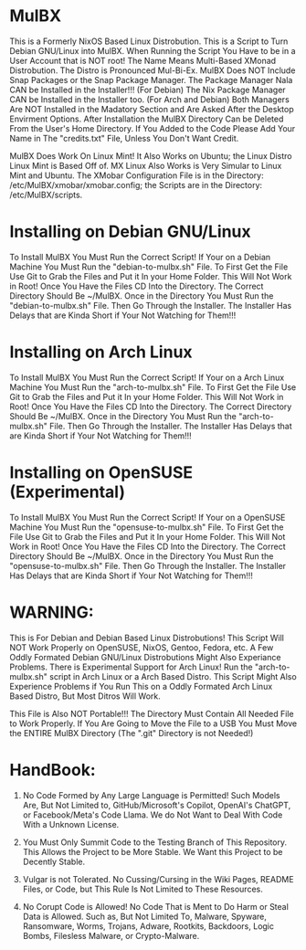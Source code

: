 # MulBX
This is a Formerly NixOS Based Linux Distrobution.
This is a Script to Turn Debian GNU/Linux into MulBX.
When Running the Script You Have to be in a User Account that is NOT root!
The Name Means Multi-Based XMonad Distrobution.
The Distro is Pronounced Mul-Bi-Ex.
MulBX Does NOT Include Snap Packages or the Snap Package Manager.
The Package Manager Nala CAN be Installed in the Installer!!! (For Debian)
The Nix Package Manager CAN be Installed in the Installer too. (For Arch and Debian)
Both Managers Are NOT Installed in the Madatory Section and Are Asked After the Desktop Envirment Options.
After Installation the MulBX Directory Can be Deleted From the User's Home Directory.
If You Added to the Code Please Add Your Name in The "credits.txt" File, Unless You Don't Want Credit.






MulBX Does Work On Linux Mint!
It Also Works on Ubuntu; the Linux Distro Linux Mint is Based Off of.
MX Linux Also Works is Very Simular to Linux Mint and Ubuntu.
The XMobar Configuration File is in the Directory: /etc/MulBX/xmobar/xmobar.config; the Scripts are in the Directory: /etc/MulBX/scripts.

# Installing on Debian GNU/Linux
To Install MulBX You Must Run the Correct Script!
If Your on a Debian Machine You Must Run the "debian-to-mulbx.sh" File.
To First Get the File Use Git to Grab the Files and Put it In your Home Folder. 
This Will Not Work in Root!
Once You Have the Files CD Into the Directory.
The Correct Directory Should Be ~/MulBX.
Once in the Directory You Must Run the "debian-to-mulbx.sh" File.
Then Go Through the Installer.
The Installer Has Delays that are Kinda Short if Your Not Watching for Them!!!


# Installing on Arch Linux
To Install MulBX You Must Run the Correct Script!
If Your on a Arch Linux Machine You Must Run the "arch-to-mulbx.sh" File.
To First Get the File Use Git to Grab the Files and Put it In your Home Folder. 
This Will Not Work in Root!
Once You Have the Files CD Into the Directory.
The Correct Directory Should Be ~/MulBX.
Once in the Directory You Must Run the "arch-to-mulbx.sh" File.
Then Go Through the Installer.
The Installer Has Delays that are Kinda Short if Your Not Watching for Them!!!

# Installing on OpenSUSE (Experimental)

To Install MulBX You Must Run the Correct Script!
If Your on a OpenSUSE Machine You Must Run the "opensuse-to-mulbx.sh" File.
To First Get the File Use Git to Grab the Files and Put it In your Home Folder. 
This Will Not Work in Root!
Once You Have the Files CD Into the Directory.
The Correct Directory Should Be ~/MulBX.
Once in the Directory You Must Run the "opensuse-to-mulbx.sh" File.
Then Go Through the Installer.
The Installer Has Delays that are Kinda Short if Your Not Watching for Them!!!

# WARNING:
This is For Debian and Debian Based Linux Distrobutions!
This Script Will NOT Work Properly on OpenSUSE, NixOS, Gentoo, Fedora, etc.
A Few Oddly Formated Debian GNU/Linux Distrobutions Might Also Experiance Problems. 
There is Experimental Support for Arch Linux!
Run the "arch-to-mulbx.sh" script in Arch Linux or a Arch Based Distro.
This Script Might Also Experience Problems if You Run This on a Oddly Formated Arch Linux Based Distro, But Most Ditros Will Work.

This File is Also NOT Portable!!!
The Directory Must Contain All Needed File to Work Properly.
If You Are Going to Move the File to a USB You Must Move the ENTIRE MulBX Directory (The ".git" Directory is not Needed!)


# HandBook:
1) No Code Formed by Any Large Language is Permitted!
   Such Models Are, But Not Limited to, GitHub/Microsoft's Copilot, OpenAI's ChatGPT, or Facebook/Meta's Code Llama.
   We do Not Want to Deal With Code With a Unknown License.

2) You Must Only Summit Code to the Testing Branch of This Repository.
   This Allows the Project to be More Stable. 
   We Want this Project to be Decently Stable.

3) Vulgar is not Tolerated.
   No Cussing/Cursing in the Wiki Pages, README Files, or Code, but This Rule Is Not Limited to These Resources.

4) No Corupt Code is Allowed! 
   No Code That is Ment to Do Harm or Steal Data is Allowed. 
   Such as, But Not Limited To, Malware, Spyware, Ransomware, Worms, Trojans, Adware, Rootkits, Backdoors, Logic Bombs, Filesless Malware, or Crypto-Malware.